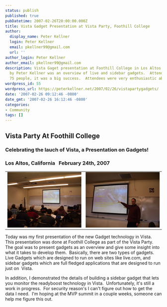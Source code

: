 ```yaml
---
status: publish
published: true
pubDatetime: 2007-02-26T20:00:00.000Z
title: Vista Gadget Presentation at Vista Party, Foothill College
author:
  display_name: Peter Kellner
  login: Peter Kellner
  email: pkellner99@gmail.com
  url: ''
author_login: Peter Kellner
author_email: pkellner99@gmail.com
description: Vista Gaget presentation at Foothill College in Los Altos.  This presentation
  by Peter Kellner was an overview of live and sidebar gadgets.  Attended by about
  75 people, it was a big success.  Attendees were very enthusiastic about using gadgets.
wordpress_id: 55
wordpress_url: https://peterkellner.net/2007/02/26/vistapartygadgets/
date: '2007-02-26 09:12:46 -0800'
date_gmt: '2007-02-26 16:12:46 -0800'
categories:
- Community
tags: []
---
```

<h2 class="style1">Vista Party At Foothill College</h2>
<h3 class="style1">Celebrating the lauch of Vista, a Presentation on Gadgets!</h3>
<h3 class="style1">Los Altos, California&#160;&#160; February 24th, 2007</h3>
<table cellpadding="10">
<tbody>
<tr>
<td><a href="/wp/wp-content/uploads/2007/02/vistaparty1.jpg"><img class="style2" alt="Vista Party" src="/wp/wp-content/uploads/2007/02/vistaparty1t.jpg" /></a> </td>
<td><a href="/wp/wp-content/uploads/2007/02/vistaparty2.jpg"><img class="style2" alt="Vista Party" src="/wp/wp-content/uploads/2007/02/vistaparty2t.jpg" /></a> </td>
</tr>
</tbody>
</table>
<p>Today was my first presentation of the new Gadget technology in Vista.&#160; This presentation was done at Foothill College as part of the Vista Party.&#160; The goal was to present gadgets as an overview and give some insight into what it takes to develop them.&#160; Basically, there are two types of gadgets.&#160; Live Gadgets which are designed to run on web sites like live.com, and sidebar gadgets which are full fledged applications that are designed to run just on&#160; Vista.</p>
<p> <!--more-->
<p>In addition, I demonstrated the details of building a sidebar gadget that lets you monitor the readyboost technology in Vista.&#160; Unfortunately, it's still a work in progress.&#160; For security reason's I can't figure out how to get the data I need.&#160; I'm hoping at the MVP summit in a couple weeks, someone can help me figure this out.</p>
